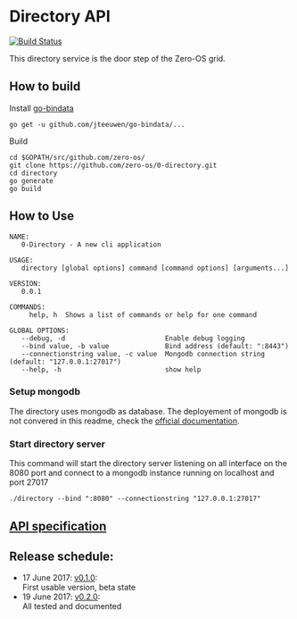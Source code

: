 # Directory API
[![Build Status](https://travis-ci.org/zero-os/0-directory.svg?branch=master)](https://travis-ci.org/zero-os/0-directory)

This directory service is the door step of the Zero-OS grid.

## How to build

Install [go-bindata](https://github.com/jteeuwen/go-bindata)
```shell
go get -u github.com/jteeuwen/go-bindata/...
```

Build 
```shell
cd $GOPATH/src/github.com/zero-os/
git clone https://github.com/zero-os/0-directory.git
cd directory
go generate
go build
```

## How to Use
```shell
NAME:
   0-Directory - A new cli application

USAGE:
   directory [global options] command [command options] [arguments...]

VERSION:
   0.0.1

COMMANDS:
     help, h  Shows a list of commands or help for one command

GLOBAL OPTIONS:
   --debug, -d                         Enable debug logging
   --bind value, -b value              Bind address (default: ":8443")
   --connectionstring value, -c value  Mongodb connection string (default: "127.0.0.1:27017")
   --help, -h                          show help
```

### Setup mongodb
The directory uses mongodb as database. The deployement of mongodb is not convered in this readme, check the [official documentation](https://docs.mongodb.com/manual/installation/).

### Start directory server
This command will start the directory server listening on all interface on the 8080 port and connect to a mongodb instance running on localhost and port 27017
```shell
./directory --bind ":8080" --connectionstring "127.0.0.1:27017"
```

## [API specification](https://rawgit.com/zero-os/0-directory/master/specs/directory.html)

## Release schedule:
- 17 June 2017:  [v0.1.0](milestones/0.1.0.md):  
First usable version, beta state
- 19 June 2017:  [v0.2.0](milestones/0.2.0.md):  
All tested and documented
